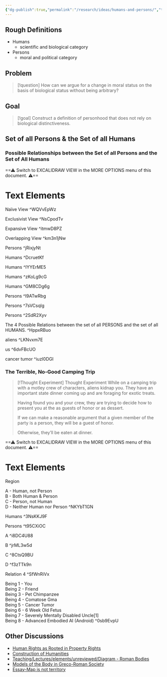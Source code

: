 ```yaml
---
{"dg-publish":true,"permalink":"/research/ideas/humans-and-persons/","title":"Rough Definitions","tags":["gardenEntry"]}
---
```


## Rough Definitions

- Humans
	- scientific and biological category
- Persons
	- moral and political category

## Problem

> [!question]
> How can we argue for a change in moral status on the basis of biological status without being arbitrary?

## Goal

> [!goal]
> Construct a definition of personhood that does not rely on biological distinctiveness.

## Set of all Persons & the Set of all Humans

<style> .container {font-family: sans-serif; text-align: center;} .button-wrapper button {z-index: 1;height: 40px; width: 100px; margin: 10px;padding: 5px;} .excalidraw .App-menu_top .buttonList { display: flex;} .excalidraw-wrapper { height: 800px; margin: 50px; position: relative;} :root[dir="ltr"] .excalidraw .layer-ui__wrapper .zen-mode-transition.App-menu_bottom--transition-left {transform: none;} </style><script src="https://cdn.jsdelivr.net/npm/react@17/umd/react.production.min.js"></script><script src="https://cdn.jsdelivr.net/npm/react-dom@17/umd/react-dom.production.min.js"></script><script type="text/javascript" src="https://cdn.jsdelivr.net/npm/@excalidraw/excalidraw@0/dist/excalidraw.production.min.js"></script><div id="humans_and_personsexcalidraw.md1"></div><script>(function(){const InitialData={"type":"excalidraw","version":2,"source":"https://github.com/zsviczian/obsidian-excalidraw-plugin/releases/tag/1.9.2","elements":[{"type":"text","version":515,"versionNonce":1106795796,"isDeleted":false,"id":"ekWTIokg","fillStyle":"hachure","strokeWidth":1,"strokeStyle":"solid","roughness":1,"opacity":100,"angle":0,"x":-91.66544596354163,"y":-8.140922546386832,"strokeColor":"#000000","backgroundColor":"transparent","width":194.0398406982422,"height":48,"seed":2352,"groupIds":[],"roundness":null,"boundElements":[{"id":"QacYbPddQJ9QgnUU2oV1u","type":"arrow"}],"updated":1685639841184,"link":null,"locked":false,"customData":{"legacyTextWrap":true},"fontSize":20,"fontFamily":4,"text":"Bucket filled with all \nof the humans.","rawText":"Bucket filled with all \nof the humans.","textAlign":"center","verticalAlign":"top","containerId":null,"originalText":"Bucket filled with all \nof the humans.","lineHeight":1.2,"baseline":43},{"type":"ellipse","version":537,"versionNonce":1909209516,"isDeleted":false,"id":"TUM92qLLvTSNTwuGpu5Uf","fillStyle":"solid","strokeWidth":1,"strokeStyle":"solid","roughness":1,"opacity":100,"angle":0,"x":249.4085693359375,"y":-310.71504974365234,"strokeColor":"#000000","backgroundColor":"#e64980","width":229.861083984375,"height":229.861083984375,"seed":1392123595,"groupIds":[],"roundness":null,"boundElements":[{"id":"bP4XzMLChb2D2gCG60Dnf","type":"arrow"}],"updated":1685639837726,"link":null,"locked":false,"customData":{"legacyTextWrap":true}},{"type":"ellipse","version":170,"versionNonce":191792916,"isDeleted":false,"id":"ZgVn9CwWCuA0DkVFZQ-mZ","fillStyle":"solid","strokeWidth":1,"strokeStyle":"solid","roughness":1,"opacity":100,"angle":0,"x":2.6170654296875,"y":-308.3399887084961,"strokeColor":"#000000","backgroundColor":"#4c6ef5","width":229.861083984375,"height":229.861083984375,"seed":610557291,"groupIds":[],"roundness":null,"boundElements":[{"id":"QacYbPddQJ9QgnUU2oV1u","type":"arrow"}],"updated":1685639837727,"link":null,"locked":false,"customData":{"legacyTextWrap":true}},{"type":"text","version":246,"versionNonce":1452513940,"isDeleted":false,"id":"YMMnneMS","fillStyle":"solid","strokeWidth":1,"strokeStyle":"solid","roughness":1,"opacity":100,"angle":0,"x":56.17708333333326,"y":-244.52984873453772,"strokeColor":"#000000","backgroundColor":"#7950f2","width":132.1919403076172,"height":86.39999999999999,"seed":884317189,"groupIds":[],"roundness":null,"boundElements":[],"updated":1685639841187,"link":null,"locked":false,"fontSize":36,"fontFamily":4,"text":"All\nHumans","rawText":"All\nHumans","textAlign":"center","verticalAlign":"top","containerId":null,"originalText":"All\nHumans","lineHeight":1.2,"baseline":77},{"type":"text","version":434,"versionNonce":2146117652,"isDeleted":false,"id":"qSnszeNh","fillStyle":"solid","strokeWidth":1,"strokeStyle":"solid","roughness":1,"opacity":100,"angle":0,"x":296.81624348958326,"y":-235.91876475016272,"strokeColor":"#000000","backgroundColor":"#7950f2","width":131.25595092773438,"height":86.39999999999999,"seed":1108214795,"groupIds":[],"roundness":null,"boundElements":[],"updated":1685639841189,"link":null,"locked":false,"fontSize":36,"fontFamily":4,"text":"All\nPersons","rawText":"All\nPersons","textAlign":"center","verticalAlign":"top","containerId":null,"originalText":"All\nPersons","lineHeight":1.2,"baseline":77},{"type":"text","version":496,"versionNonce":32834964,"isDeleted":false,"id":"KCmNlHLm","fillStyle":"solid","strokeWidth":1,"strokeStyle":"solid","roughness":1,"opacity":100,"angle":0,"x":197.1678466796876,"y":-4.36317189534509,"strokeColor":"#000000","backgroundColor":"#7950f2","width":194.0398406982422,"height":48,"seed":2120776261,"groupIds":[],"roundness":null,"boundElements":[{"id":"bP4XzMLChb2D2gCG60Dnf","type":"arrow"}],"updated":1685639841190,"link":null,"locked":false,"customData":{"legacyTextWrap":true},"fontSize":20,"fontFamily":4,"text":"Bucket filled with all \nof the persons.","rawText":"Bucket filled with all \nof the persons.","textAlign":"center","verticalAlign":"top","containerId":null,"originalText":"Bucket filled with all \nof the persons.","lineHeight":1.2,"baseline":43},{"type":"arrow","version":571,"versionNonce":224317972,"isDeleted":false,"id":"QacYbPddQJ9QgnUU2oV1u","fillStyle":"solid","strokeWidth":1,"strokeStyle":"solid","roughness":1,"opacity":100,"angle":0,"x":-4.094953660329139,"y":-15.49277665880004,"strokeColor":"#000000","backgroundColor":"#7950f2","width":43.77381679518187,"height":75.02331556139583,"seed":1690964907,"groupIds":[],"roundness":{"type":2},"boundElements":[],"updated":1685639837727,"link":null,"locked":false,"startBinding":{"elementId":"ekWTIokg","focus":-0.3293244588859006,"gap":7.351854112413207},"endBinding":{"elementId":"ZgVn9CwWCuA0DkVFZQ-mZ","focus":0.1340234067433824,"gap":14.106598925845773},"lastCommittedPoint":null,"startArrowhead":null,"endArrowhead":"arrow","points":[[0,0],[43.77381679518187,-75.02331556139583]]},{"type":"arrow","version":393,"versionNonce":440273196,"isDeleted":false,"id":"bP4XzMLChb2D2gCG60Dnf","fillStyle":"solid","strokeWidth":1,"strokeStyle":"solid","roughness":1,"opacity":100,"angle":0,"x":323.69490150288146,"y":-18.07611677381727,"strokeColor":"#000000","backgroundColor":"#7950f2","width":22.72676810435388,"height":49.620988122169926,"seed":1767341611,"groupIds":[],"roundness":{"type":2},"boundElements":[],"updated":1685639837727,"link":null,"locked":false,"startBinding":{"elementId":"KCmNlHLm","focus":-0.004508787223895546,"gap":13.712944878472172},"endBinding":{"elementId":"TUM92qLLvTSNTwuGpu5Uf","focus":-0.322339907636326,"gap":14.403975782778133},"lastCommittedPoint":null,"startArrowhead":null,"endArrowhead":"arrow","points":[[0,0],[22.72676810435388,-49.620988122169926]]},{"type":"text","version":517,"versionNonce":837235476,"isDeleted":false,"id":"Neohgn4z","fillStyle":"solid","strokeWidth":1,"strokeStyle":"solid","roughness":1,"opacity":100,"angle":0,"x":-81.7816743396578,"y":79.0747931344169,"strokeColor":"#000000","backgroundColor":"#e64980","width":541.4857788085938,"height":94.01902901785715,"seed":848925733,"groupIds":[],"roundness":null,"boundElements":[],"updated":1685639841198,"link":null,"locked":false,"fontSize":39.174595424107146,"fontFamily":4,"text":"To what extent do these sets \n/ buckets overlap?","rawText":"To what extent do these sets \n/ buckets overlap?","textAlign":"center","verticalAlign":"top","containerId":null,"originalText":"To what extent do these sets \n/ buckets overlap?","lineHeight":1.2,"baseline":84},{"id":"ebFwgyMa","type":"text","x":121.05755981698047,"y":-219.34751868396071,"width":18,"height":45,"angle":0,"strokeColor":"#000000","backgroundColor":"#e64980","fillStyle":"solid","strokeWidth":1,"strokeStyle":"solid","roughness":1,"opacity":100,"groupIds":[],"roundness":null,"seed":2012771500,"version":2,"versionNonce":2037873684,"isDeleted":true,"boundElements":null,"updated":1685639835077,"link":null,"locked":false,"text":"","rawText":"","fontSize":36,"fontFamily":1,"textAlign":"center","verticalAlign":"top","baseline":31,"containerId":null,"originalText":"","lineHeight":1.25}],"appState":{"theme":"light","viewBackgroundColor":"#f1f3f5","currentItemStrokeColor":"#000000","currentItemBackgroundColor":"#e64980","currentItemFillStyle":"solid","currentItemStrokeWidth":1,"currentItemStrokeStyle":"solid","currentItemRoughness":1,"currentItemOpacity":100,"currentItemFontFamily":4,"currentItemFontSize":36,"currentItemTextAlign":"center","currentItemStartArrowhead":null,"currentItemEndArrowhead":"arrow","scrollX":188.6476589542491,"scrollY":325.9720224416034,"zoom":{"value":2.3000000000000003},"currentItemRoundness":"round","gridSize":null,"colorPalette":{},"currentStrokeOptions":null,"previousGridSize":null},"files":{}};InitialData.scrollToContent=true;App=()=>{const e=React.useRef(null),t=React.useRef(null),[n,i]=React.useState({width:void 0,height:void 0});return React.useEffect(()=>{i({width:t.current.getBoundingClientRect().width,height:t.current.getBoundingClientRect().height});const e=()=>{i({width:t.current.getBoundingClientRect().width,height:t.current.getBoundingClientRect().height})};return window.addEventListener("resize",e),()=>window.removeEventListener("resize",e)},[t]),React.createElement(React.Fragment,null,React.createElement("div",{className:"excalidraw-wrapper",ref:t},React.createElement(ExcalidrawLib.Excalidraw,{ref:e,width:n.width,height:n.height,initialData:InitialData,viewModeEnabled:!0,zenModeEnabled:!0,gridModeEnabled:!1})))},excalidrawWrapper=document.getElementById("humans_and_personsexcalidraw.md1");ReactDOM.render(React.createElement(App),excalidrawWrapper);})();</script>

### Possible Relationships between the Set of all Persons and the Set of All Humans


<div class="transclusion internal-embed is-loaded"><div class="markdown-embed">




==⚠  Switch to EXCALIDRAW VIEW in the MORE OPTIONS menu of this document. ⚠==


# Text Elements
Naïve View ^WQVvEpWz

Exclusivist View ^NsCpodTv

Expansive View ^itmwD8PZ

Overlapping View ^km3n1jNw

Persons ^jRixjyNt

Humans ^DcruetKf

Humans ^IYYErME5

Humans ^zKoLg9cG

Humans ^GM8CDg6g

Persons ^I9ATwRbg

Persons ^7sVCsqlg

Persons ^2SdR2Xyv

The 4 Possible Relations 
between the set of all PERSONS
and the set of all HUMANS. ^HppxRBuo

aliens ^LKNvxm7E

us ^6dvFBcUO

cancer tumor ^iuzI0DGI



</div></div>


### The Terrible, No-Good Camping Trip

> [!Thought Experiment] Thought Experiment
> While on a camping trip with a motley crew of characters, aliens kidnap you. They have an important state dinner coming up and are foraging for exotic treats.
> 
> Having found you and your crew, they are trying to decide how to present you at the as guests of honor or as dessert.
> 
> If we can make a reasonable argument that a given member of the party is a person, they will be a guest of honor.
> 
> Otherwise, they’ll be eaten at dinner.


<div class="transclusion internal-embed is-loaded"><div class="markdown-embed">




==⚠  Switch to EXCALIDRAW VIEW in the MORE OPTIONS menu of this document. ⚠==


# Text Elements
Region

A - Human, not Person  
B - Both Human & Person  
C - Person, not Human  
D - Neither Human nor Person ^NKYbT1GN

Humans ^3NsKKJ9F

Persons ^t95CXiOC

A ^i8DC4U88

B ^jrML3w5d

C ^8CtsQ9BU

D ^f3zTTk9n

Relation 4 ^SfWnRiVx

Being 1 - You  
Being 2 - Friend  
Being 3 - Pet Chimpanzee  
Being 4 - Comatose Gma  
Being 5 - Cancer Tumor  
Being 6 - 6 Week Old Fetus  
Being 7 - Severely Mentally
          Disabled Uncle[1]  
Being 8 - Advanced Embodied
          AI (Android) ^0sb9EvpU



</div></div>


## Other Discussions

- [Human Rights as Rooted in Property Rights](Human%20Rights%20as%20Rooted%20in%20Property%20Rights.md)
- [Construction of Humanities](Construction%20of%20Humanities.md)
- [Teaching/Lectures/elements/unreviewed/Diagram - Roman Bodies](../Artifacts/unreviewed/Diagram%20-%20Roman%20Bodies.md)
- [Models of the Body in Greco-Roman Society](Models%20of%20the%20Body%20in%20Greco-Roman%20Society.md)
- [Essay-Map is not territory](../Artifacts/unreviewed/Essay-Map%20is%20not%20territory.md)
